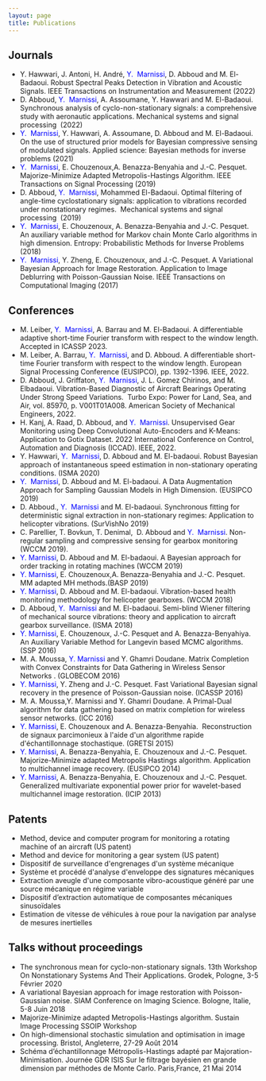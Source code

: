 ```yaml
---
layout: page
title: Publications 
---
```


## Journals 
- Y. Hawwari, J. Antoni, H. André, <font color="blue"> Y.  Marnissi</font>, D. Abboud and M. El-Badaoui. Robust Spectral Peaks Detection in Vibration and Acoustic Signals. IEEE Transactions on Instrumentation and Measurement (2022)
- D. Abboud, <font color="blue"> Y.  Marnissi</font>, A. Assoumane, Y. Hawwari and M. El-Badaoui. Synchronous analysis of cyclo-non-stationary signals: a comprehensive study with aeronautic applications. Mechanical systems and signal processing  (2022) 
- <font color="blue"> Y.  Marnissi</font>, Y. Hawwari, A. Assoumane, D. Abboud and M. El-Badaoui. On the use of structured prior models for Bayesian compressive sensing of modulated signals. Applied science: Bayesian methods for inverse problems (2021)
- <font color="blue"> Y.  Marnissi</font>, E. Chouzenoux,A. Benazza-Benyahia and J.-C. Pesquet. Majorize-Minimize Adapted Metropolis-Hastings Algorithm. IEEE Transactions on Signal Processing (2019)
- D. Abboud, <font color="blue"> Y.  Marnissi</font>, Mohammed El-Badaoui. Optimal filtering of angle-time cyclostationary signals: application to vibrations recorded under nonstationary regimes.  Mechanical systems and signal processing  (2019)
- <font color="blue"> Y.  Marnissi</font>, E. Chouzenoux, A. Benazza-Benyahia and J.-C. Pesquet. An auxiliary variable method for Markov chain Monte Carlo algorithms in high dimension. Entropy: Probabilistic Methods for Inverse Problems (2018)
- <font color="blue"> Y.  Marnissi</font>, Y. Zheng, E. Chouzenoux, and J.-C. Pesquet. A Variational Bayesian Approach for Image Restoration. Application to Image Deblurring with Poisson-Gaussian Noise. IEEE Transactions on Computational Imaging (2017)  

## Conferences
- M. Leiber, <font color="blue"> Y.  Marnissi</font>,  A. Barrau and M. El-Badaoui. A differentiable adaptive short-time Fourier transform with respect to the window length. Accepted in ICASSP 2023. 
- M. Leiber, A. Barrau, <font color="blue"> Y.  Marnissi</font>, and D. Abboud. A differentiable short-time Fourier transform with respect to the window length. European Signal Processing Conference (EUSIPCO), pp. 1392-1396. IEEE, 2022.
- D. Abboud, J. Griffaton,  <font color="blue"> Y.  Marnissi</font>, J. L. Gomez Chirinos, and M. Elbadaoui. Vibration-Based Diagnostic of Aircraft Bearings Operating Under Strong Speed Variations.  Turbo Expo: Power for Land, Sea, and Air, vol. 85970, p. V001T01A008. American Society of Mechanical Engineers, 2022.
- H. Kanj, A. Raad, D. Abboud, and <font color="blue"> Y.  Marnissi</font>. Unsupervised Gear Monitoring using Deep Convolutional Auto-Encoders and K-Means: Application to Gotix Dataset. 2022 International Conference on Control, Automation and Diagnosis (ICCAD). IEEE, 2022. 
- Y. Hawwari, <font color="blue"> Y.  Marnissi</font>, D. Abboud and M. El-badaoui. Robust Bayesian approach of instantaneous speed estimation in non-stationary operating conditions. (ISMA 2020)
- <font color="blue"> Y.  Marnissi</font>, D. Abboud and M. El-badaoui. A Data Augmentation Approach for Sampling Gaussian Models in High Dimension. (EUSIPCO 2019)
- D. Abboud., <font color="blue"> Y.  Marnissi</font> and M. El-badaoui. Synchronous fitting for deterministic signal extraction in non-stationary regimes: Application to helicopter vibrations. (SurVishNo 2019)
- C. Parellier, T. Bovkun, T. Denimal,  D. Abboud and <font color="blue"> Y.  Marnissi</font>. Non-regular sampling and compressive sensing for gearbox monitoring (WCCM 2019).
- <font color="blue">Y. Marnissi</font>, D. Abboud and M. El-badaoui. A Bayesian approach for order tracking in rotating machines (WCCM 2019)
- <font color="blue">Y. Marnissi</font>, E. Chouzenoux,A. Benazza-Benyahia and J.-C. Pesquet. MM adapted MH methods.(BASP 2019)
- <font color="blue">Y. Marnissi</font>, D. Abboud and M. El-badaoui. Vibration-based health monitoring methodology for helicopter gearboxes. (WCCM 2018)   
- D. Abboud, <font color="blue">Y.  Marnissi</font> and M. El-badaoui. Semi-blind Wiener filtering of mechanical source vibrations: theory and application to aircraft gearbox surveillance. (ISMA 2018) 
- <font color="blue">Y. Marnissi</font>, E. Chouzenoux, J.-C. Pesquet and A. Benazza-Benyahiya. An Auxiliary Variable Method for Langevin based MCMC algorithms. (SSP 2016)
- M. A. Moussa, <font color="blue">Y. Marnissi</font> and Y. Ghamri Doudane. Matrix Completion with Convex Constraints for Data Gathering in Wireless Sensor Networks . (GLOBECOM 2016)
- <font color="blue">Y. Marnissi</font>, Y. Zheng and J.-C. Pesquet. Fast Variational Bayesian signal recovery in the presence of Poisson-Gaussian noise. (ICASSP 2016)
- M. A. Moussa,Y. Marnissi and Y. Ghamri Doudane. A Primal-Dual algorithm for data gathering based on matrix completion for wireless sensor networks. (ICC 2016)
- <font color="blue">Y. Marnissi</font>, E. Chouzenoux and A. Benazza-Benyahia.  Reconstruction de signaux parcimonieux à l'aide d'un algorithme rapide d'échantillonnage stochastique. (GRETSI 2015)
- <font color="blue">Y. Marnissi</font>, A. Benazza-Benyahia, E. Chouzenoux and J.-C. Pesquet. Majorize-Minimize adapted Metropolis Hastings algorithm. Application to multichannel image recovery. (EUSIPCO 2014)
- <font color="blue">Y. Marnissi</font>, A. Benazza-Benyahia, E. Chouzenoux and J.-C. Pesquet. Generalized multivariate exponential power prior for wavelet-based multichannel image restoration. (ICIP 2013)


## Patents

- Method, device and computer program for monitoring a rotating machine of an aircraft (US patent)
- Method and device for monitoring a gear system (US patent)
- Dispositif de surveillance d'engrenages d'un système mécanique 
- Système et procédé d'analyse d'enveloppe des signatures mécaniques 
- Extraction aveugle d'une composante vibro-acoustique généré par une source mécanique en régime variable
- Dispositif d’extraction automatique de composantes mécaniques sinusoïdales
- Estimation de vitesse de véhicules à roue pour la navigation par analyse de mesures inertielles


## Talks without proceedings

- The synchronous mean for cyclo-non-stationary signals. 13th Workshop On Nonstationary Systems And Their Applications. Grodek, Pologne, 3-5 Février 2020
- A variational Bayesian approach for image restoration with Poisson-Gaussian noise. SIAM Conference on Imaging Science. Bologne, Italie, 5-8 Juin 2018
- Majorize-Minimize adapted Metropolis-Hastings algorithm. Sustain Image Processing SSOIP Workshop
- On high-dimensional stochastic simulation and optimisation in image processing. Bristol, Angleterre, 27-29 Août 2014
- Schéma d’échantillonnage Métropolis-Hastings adapté par Majoration- Minimisation. Journée GDR ISIS Sur le filtrage bayésien en grande dimension par méthodes de Monte Carlo. Paris,France, 21 Mai 2014

